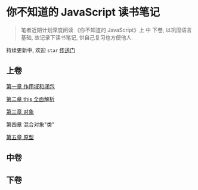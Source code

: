 # 你不知道的 JavaScript 读书笔记

> 笔者近期计划深度阅读 《你不知道的 JavaScript》上 中 下卷, 以巩固语言基础, 故记录下读书笔记, 供自己复习也方便他人.

持续更新中, 欢迎 `star` [传送门](https://github.com/muzqi/you-dont-know-js/blob/master/README.md)

## 上卷

[第一章 作用域和闭包](https://github.com/muzqi/you-dont-know-js/blob/master/%E4%B8%8A%E5%8D%B7/%E7%AC%AC%E4%B8%80%E7%AB%A0%20%E4%BD%9C%E7%94%A8%E5%9F%9F%E5%92%8C%E9%97%AD%E5%8C%85.md)

[第二章 this 全面解析](https://github.com/muzqi/you-dont-know-js/blob/master/%E4%B8%8A%E5%8D%B7/%E7%AC%AC%E4%BA%8C%E7%AB%A0%20this%20%E5%85%A8%E9%9D%A2%E8%A7%A3%E6%9E%90.md)

[第三章 对象](https://github.com/muzqi/you-dont-know-js/blob/master/%E4%B8%8A%E5%8D%B7/%E7%AC%AC%E4%B8%89%E7%AB%A0%20%E5%AF%B9%E8%B1%A1.md)

第四章 混合对象"类"

[第五章 原型](https://github.com/muzqi/you-dont-know-js/blob/master/%E4%B8%8A%E5%8D%B7/%E7%AC%AC%E4%BA%94%E7%AB%A0%20%E5%8E%9F%E5%9E%8B.md)

## 中卷

## 下卷
